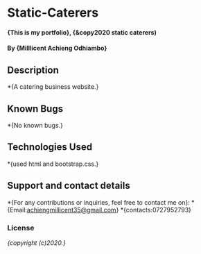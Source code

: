 # Static-Caterers
#### {This is my portfolio}, {&copy2020 static caterers)
#### By **{Milllicent Achieng Odhiambo}**
## Description
*{A catering business website.}
## Known Bugs
*{No known bugs.}
## Technologies Used
*{used html and bootstrap.css.}
## Support and contact details
*{For any contributions or inquiries, feel free to contact me on}:
*{Email:achiengmillicent35@gmail.com}
*{contacts:0727952793}
### License
*{copyright (c)2020.}*
  

